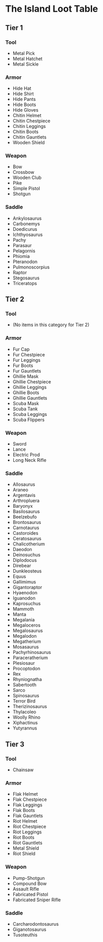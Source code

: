 # The Island Loot Table

## Tier 1

### Tool
- Metal Pick
- Metal Hatchet
- Metal Sickle

### Armor
- Hide Hat
- Hide Shirt
- Hide Pants
- Hide Boots
- Hide Gloves
- Chitin Helmet
- Chitin Chestpiece
- Chitin Leggings
- Chitin Boots
- Chitin Gauntlets
- Wooden Shield

### Weapon
- Bow
- Crossbow
- Wooden Club
- Pike
- Simple Pistol
- Shotgun

### Saddle
- Ankylosaurus
- Carbonemys
- Doedicurus
- Ichthyosaurus
- Pachy
- Parasaur
- Pelagornis
- Phiomia
- Pteranodon
- Pulmonoscorpius
- Raptor
- Stegosaurus
- Triceratops

## Tier 2

### Tool
- (No items in this category for Tier 2)

### Armor
- Fur Cap
- Fur Chestpiece
- Fur Leggings
- Fur Boots
- Fur Gauntlets
- Ghillie Mask
- Ghillie Chestpiece
- Ghillie Leggings
- Ghillie Boots
- Ghillie Gauntlets
- Scuba Mask
- Scuba Tank
- Scuba Leggings
- Scuba Flippers

### Weapon
- Sword
- Lance
- Electric Prod
- Long Neck Rifle

### Saddle
- Allosaurus
- Araneo
- Argentavis
- Arthropluera
- Baryonyx
- Basilosaurus
- Beelzebufo
- Brontosaurus
- Carnotaurus
- Castoroides
- Ceratosaurus
- Chalicotherium
- Daeodon
- Deinosuchus
- Diplodocus
- Direbear
- Dunkleosteus
- Equus
- Gallimimus
- Gigantoraptor
- Hyaenodon
- Iguanodon
- Kaprosuchus
- Mammoth
- Manta
- Megalania
- Megaloceros
- Megalosaurus
- Megalodon
- Megatherium
- Mosasaurus
- Pachyrhinosaurus
- Paraceratherium
- Plesiosaur
- Procoptodon
- Rex
- Rhyniognatha
- Sabertooth
- Sarco
- Spinosaurus
- Terror Bird
- Therizinosaurus
- Thylacoleo
- Woolly Rhino
- Xiphactinus
- Yutyrannus

## Tier 3

### Tool
- Chainsaw

### Armor
- Flak Helmet
- Flak Chestpiece
- Flak Leggings
- Flak Boots
- Flak Gauntlets
- Riot Helmet
- Riot Chestpiece
- Riot Leggings
- Riot Boots
- Riot Gauntlets
- Metal Shield
- Riot Shield

### Weapon
- Pump-Shotgun
- Compound Bow
- Assault Rifle
- Fabricated Pistol
- Fabricated Sniper Rifle

### Saddle
- Carcharodontosaurus
- Giganotosaurus
- Tusoteuthis
